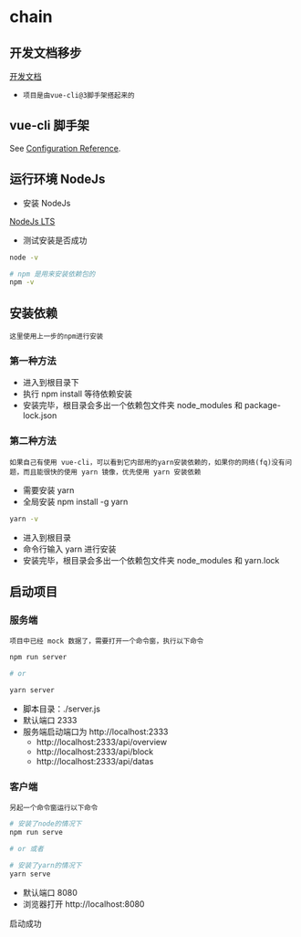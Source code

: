 # chain

## 开发文档移步

[开发文档](./DEV.md)

- `项目是由vue-cli@3脚手架搭起来的`

## vue-cli 脚手架

See [Configuration Reference](https://cli.vuejs.org/config/).

## 运行环境 NodeJs

- 安装 NodeJs

[NodeJs LTS](https://nodejs.org/dist/v12.19.0/node-v12.19.0.pkg)

- 测试安装是否成功

```bash
node -v
```

```bash
# npm 是用来安装依赖包的
npm -v
```

## 安装依赖

`这里使用上一步的npm进行安装`

### 第一种方法

- 进入到根目录下
- 执行 npm install 等待依赖安装
- 安装完毕，根目录会多出一个依赖包文件夹 node_modules 和 package-lock.json

### 第二种方法

`如果自己有使用 vue-cli，可以看到它内部用的yarn安装依赖的，如果你的网络(fq)没有问题，而且能很快的使用 yarn 镜像，优先使用 yarn 安装依赖`

- 需要安装 yarn
- 全局安装 npm install -g yarn

```bash
yarn -v
```

- 进入到根目录
- 命令行输入 yarn 进行安装
- 安装完毕，根目录会多出一个依赖包文件夹 node_modules 和 yarn.lock

## 启动项目

### 服务端

`项目中已经 mock 数据了，需要打开一个命令窗，执行以下命令`

```bash
npm run server

# or

yarn server
```

- 脚本目录：./server.js
- 默认端口 2333
- 服务端启动端口为 http://localhost:2333
  - http://localhost:2333/api/overview
  - http://localhost:2333/api/block
  - http://localhost:2333/api/datas

### 客户端

`另起一个命令窗运行以下命令`

```bash
# 安装了node的情况下
npm run serve 

# or 或者

# 安装了yarn的情况下
yarn serve 
```

- 默认端口 8080
- 浏览器打开 http://localhost:8080

启动成功